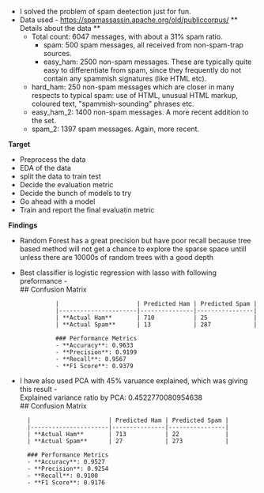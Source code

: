 - I solved the problem of spam deetection just for fun.
- Data used - https://spamassassin.apache.org/old/publiccorpus/
 ** Details about the data **
   - Total count: 6047 messages, with about a 31% spam ratio.
     - spam: 500 spam messages, all received from non-spam-trap sources.
     - easy_ham: 2500 non-spam messages.  These are typically quite easy to
        differentiate from spam, since they frequently do not contain any spammish
        signatures (like HTML etc).
    - hard_ham: 250 non-spam messages which are closer in many respects to
        typical spam: use of HTML, unusual HTML markup, coloured text,
        "spammish-sounding" phrases etc.
    - easy_ham_2: 1400 non-spam messages.  A more recent addition to the set.
    - spam_2: 1397 spam messages.  Again, more recent.
 
**Target**

- Preprocess the data
- EDA of the data
- split the data to train test 
- Decide the evaluation metric
- Decide the bunch of models to try
- Go ahead with a model
- Train and report the final evaluatin metric


**Findings**

- Random Forest has a great precision but have poor recall because tree based method will not get a chance to explore the sparse space untill unless there are 10000s of random trees with a good depth
- Best classifier is logistic regression with lasso with following preformance - <br>
                                  ## Confusion Matrix

                |                      | Predicted Ham | Predicted Spam |
                |----------------------|---------------|----------------|
                | **Actual Ham**       | 710           | 25             |
                | **Actual Spam**      | 13            | 287            |

                ### Performance Metrics
                - **Accuracy**: 0.9633
                - **Precision**: 0.9199
                - **Recall**: 0.9567
                - **F1 Score**: 0.9379

- I have also used PCA with 45% varuance explained, which was giving this result - <br>
            Explained variance ratio by PCA: 0.4522770080954638<br>
                              ## Confusion Matrix

        |                      | Predicted Ham | Predicted Spam |
        |----------------------|---------------|----------------|
        | **Actual Ham**       | 713           | 22             |
        | **Actual Spam**      | 27            | 273            |

        ### Performance Metrics
        - **Accuracy**: 0.9527
        - **Precision**: 0.9254
        - **Recall**: 0.9100
        - **F1 Score**: 0.9176

